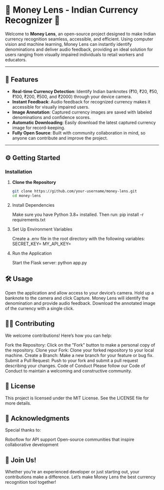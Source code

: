 # **💸 Money Lens - Indian Currency Recognizer 💸**

Welcome to **Money Lens**, an open-source project designed to make Indian currency recognition seamless, accessible, and efficient. Using computer vision and machine learning, Money Lens can instantly identify denominations and deliver audio feedback, providing an ideal solution for users ranging from visually impaired individuals to retail workers and educators.

---

## 🚀 **Features**

- **Real-time Currency Detection**: Identify Indian banknotes (₹10, ₹20, ₹50, ₹100, ₹200, ₹500, and ₹2000) through your device camera.
- **Instant Feedback**: Audio feedback for recognized currency makes it accessible for visually impaired users.
- **Image Annotation**: Captured currency images are saved with labeled denominations and confidence scores.
- **Automatic Downloading**: Easily download the latest captured currency image for record-keeping.
- **Fully Open Source**: Built with community collaboration in mind, so anyone can contribute and improve the project.

---

## ⚙️ **Getting Started**

### **Installation**

1. **Clone the Repository**

   ```bash
   git clone https://github.com/your-username/money-lens.git
   cd money-lens


2. Install Dependencies

    Make sure you have Python 3.8+ installed. Then run:
    pip install -r requirements.txt

3. Set Up Environment Variables

    Create a .env file in the root directory with the following variables:
    SECRET_KEY=<your-secret-key>
    MY_API_KEY=<your-roboflow-api-key>


4. Run the Application

   Start the Flask server:
   python app.py

## 🛠️ Usage
Open the application and allow access to your device’s camera.
Hold up a banknote to the camera and click Capture.
Money Lens will identify the denomination and provide audio feedback.
Download the annotated image of the currency with a single click.

## 🧑‍💻 Contributing
We welcome contributions! Here’s how you can help:

Fork the Repository: Click on the "Fork" button to make a personal copy of the repository.
Clone your Fork: Clone your forked repository to your local machine.
Create a Branch: Make a new branch for your feature or bug fix.
Submit a Pull Request: Push to your fork and submit a pull request describing your changes.
Code of Conduct
Please follow our Code of Conduct to maintain a welcoming and constructive community.

## 📜 License
This project is licensed under the MIT License. See the LICENSE file for more details.

## 🤝 Acknowledgments
Special thanks to:

Roboflow for API support
Open-source communities that inspire collaborative development
## 📢 Join Us!
Whether you’re an experienced developer or just starting out, your contributions make a difference. Let’s make Money Lens the best currency recognition tool together!

